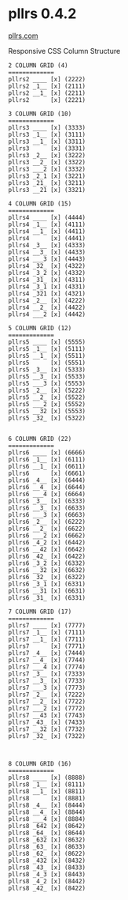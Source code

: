 pllrs 0.4.2
==================
[pllrs.com](http://pllrs.com)

Responsive CSS Column Structure

    2 COLUMN GRID (4)
    =============
    pllrs2 ____ [x] (2222)
    pllrs2 _1__ [x] (2111)
    pllrs2 __1_ [x] (2211)
    pllrs2      [x] (2221)
    
    3 COLUMN GRID (10)
    =============
    pllrs3 ____ [x] (3333)
    pllrs3 _1__ [x] (3111)
    pllrs3 __1_ [x] (3311)
    pllrs3      [x] (3331)
    pllrs3 _2__ [x] (3222)
    pllrs3 __2_ [x] (3322)
    pllrs3 ___2 [x] (3332)
    pllrs3 _2_1 [x] (3221)
    pllrs3 _21_ [x] (3211)
    pllrs3 __21 [x] (3321)
    
    4 COLUMN GRID (15)
    =============
    pllrs4 ____ [x] (4444)
    pllrs4 _1__ [x] (4111)
    pllrs4 __1_ [x] (4411)
    pllrs4      [x] (4441)
    pllrs4 _3__ [x] (4333)
    pllrs4 __3_ [x] (4433)
    pllrs4 ___3 [x] (4443)
    pllrs4 _32_ [x] (4322)
    pllrs4 _3_2 [x] (4332)
    pllrs4 _31_ [x] (4311)
    pllrs4 _3_1 [x] (4331)
    pllrs4 _321 [x] (4321)
    pllrs4 _2__ [x] (4222)
    pllrs4 __2_ [x] (4422)
    pllrs4 ___2 [x] (4442)
    
    5 COLUMN GRID (12)
    =============
    pllrs5 ____ [x] (5555)
    pllrs5 _1__ [x] (5111)
    pllrs5 __1_ [x] (5511)
    pllrs5      [x] (5551)
    pllrs5 _3__ [x] (5333)
    pllrs5 __3_ [x] (5533)
    pllrs5 ___3 [x] (5553)
    pllrs5 _2__ [x] (5222)
    pllrs5 __2_ [x] (5522)
    pllrs5 ___2 [x] (5552)
    pllrs5 __32 [x] (5553)
    pllrs5 _32_ [x] (5322)

    
    6 COLUMN GRID (22)
    =============
    pllrs6 ____ [x] (6666)
    pllrs6 _1__ [x] (6111)
    pllrs6 __1_ [x] (6611)
    pllrs6      [x] (6661)
    pllrs6 _4__ [x] (6444)
    pllrs6 __4_ [x] (6644)
    pllrs6 ___4 [x] (6664)
    pllrs6 _3__ [x] (6333)
    pllrs6 __3_ [x] (6633)
    pllrs6 ___3 [x] (6663)
    pllrs6 _2__ [x] (6222)
    pllrs6 __2_ [x] (6622)
    pllrs6 ___2 [x] (6662)
    pllrs6 _4_2 [x] (6442)
    pllrs6 __42 [x] (6642)
    pllrs6 _42_ [x] (6422)
    pllrs6 _3_2 [x] (6332)
    pllrs6 __32 [x] (6632)
    pllrs6 _32_ [x] (6322)
    pllrs6 _3_1 [x] (6331)
    pllrs6 __31 [x] (6631)
    pllrs6 _31_ [x] (6331)
    
    7 COLUMN GRID (17)
    =============
    pllrs7 ____ [x] (7777)
    pllrs7 _1__ [x] (7111)
    pllrs7 __1_ [x] (7711)
    pllrs7      [x] (7771)
    pllrs7 _4__ [x] (7444)
    pllrs7 __4_ [x] (7744)
    pllrs7 ___4 [x] (7774)
    pllrs7 _3__ [x] (7333)
    pllrs7 __3_ [x] (7733)
    pllrs7 ___3 [x] (7773)
    pllrs7 _2__ [x] (7222)
    pllrs7 __2_ [x] (7722)
    pllrs7 ___2 [x] (7772)
    pllrs7 __43 [x] (7743)
    pllrs7 _43_ [x] (7433)
    pllrs7 __32 [x] (7732)
    pllrs7 _32_ [x] (7322)

    
    
    8 COLUMN GRID (16)
    =============
    pllrs8 ____ [x] (8888)
    pllrs8 _1__ [x] (8111)
    pllrs8 __1_ [x] (8811)
    pllrs8      [x] (8881)
    pllrs8 _4__ [x] (8444)
    pllrs8 __4_ [x] (8844)
    pllrs8 ___4 [x] (8884)
    pllrs8 _642 [x] (8642)
    pllrs8 _64_ [x] (8644)
    pllrs8 _632 [x] (8632)
    pllrs8 _63_ [x] (8633)
    pllrs8 _62_ [x] (8622)
    pllrs8 _432 [x] (8432)
    pllrs8 _43_ [x] (8433)
    pllrs8 _4_3 [x] (8443)
    pllrs8 _4_2 [x] (8442)
    pllrs8 _42_ [x] (8422)
